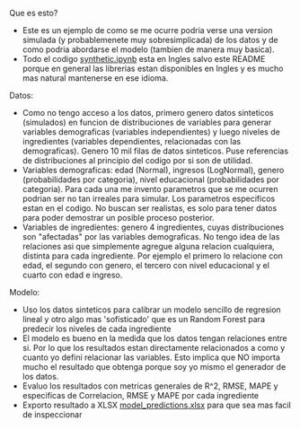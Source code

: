Que es esto?
- Este es un ejemplo de como se me ocurre podria verse una version simulada (y probablemenete muy sobresimplicada) de los datos y de como podria abordarse el modelo (tambien de manera muy basica). 
- Todo el codigo [synthetic.ipynb](https://github.com/pablo-marin-vicuna/Predict_Ingredients/blob/main/synthetic.ipynb) esta en Ingles salvo este README porque en general las librerias estan disponibles en Ingles y es mucho mas natural mantenerse en ese idioma.

Datos:
- Como no tengo acceso a los datos, primero genero datos sinteticos (simulados) en funcion de distribuciones de variables para generar variables demograficas (variables independientes) y luego niveles de ingredientes (variables dependientes, relacionadas con las demograficas). Genero 10 mil filas de datos sinteticos. Puse referencias de distribuciones al principio del codigo por si son de utilidad.
- Variables demograficas: edad (Normal), ingresos (LogNormal), genero (probabilidades por categoria), nivel educacional (probabilidades por categoria). Para cada una me invento parametros que se me ocurren podrian ser no tan irreales para simular. Los parametros especificos estan en el codigo. No buscan ser realistas, es solo para tener datos para poder demostrar un posible proceso posterior.
- Variables de ingredientes: genero 4 ingredientes, cuyas distribuciones son "afectadas" por las variables demograficas. No tengo idea de las relaciones asi que simplemente agregue alguna relacion cualquiera, distinta para cada ingrediente. Por ejemplo el primero lo relacione con edad, el segundo con genero, el tercero con nivel educacional y el cuarto con edad e ingreso. 


Modelo:
- Uso los datos sinteticos para calibrar un modelo sencillo de regresion lineal y otro algo mas 'sofisticado' que es un Random Forest para predecir los niveles de cada ingrediente
- El modelo es bueno en la medida que los datos tengan relaciones entre si. Por lo que los resultados estan directamente relacionados a como y cuanto yo defini relacionar las variables. Esto implica que NO importa mucho el resultado que obtenga porque soy yo mismo el generador de los datos.
- Evaluo los resultados con metricas generales de R^2, RMSE, MAPE y especificas de Correlacion, RMSE y MAPE por cada ingrediente 
- Exporto resultado a XLSX [model_predictions.xlsx](https://github.com/pablo-marin-vicuna/Predict_Ingredients/blob/main/model_predictions.xlsx) para que sea mas facil de inspeccionar